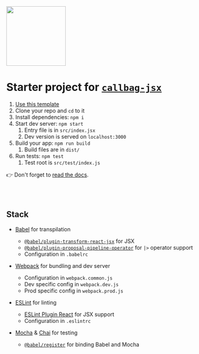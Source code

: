 <img width="156px" src="https://raw.githubusercontent.com/loreanvictor/callbag-jsx/2dce75006b1046ae28edfb8f4ba4af164b167f56/docs/assets/callbag-jsx.svg"/>

# Starter project for [`callbag-jsx`](https://github.com/loreanvictor/callbag-jsx)

1. [Use this template](https://github.com/loreanvictor/callbag-jsx-starter-js/generate)
1. Clone your repo and `cd` to it
1. Install dependencies: `npm i`
1. Start dev server: `npm start`
    1. Entry file is in `src/index.jsx`
    1. Dev version is served on `localhost:3000`
1. Build your app: `npm run build`
    1. Build files are in `dist/`
1. Run tests: `npm test`
    1. Test root is `src/test/index.js`

👉 Don't forget to [read the docs](https://loreanvictor.github.io/callbag-jsx/).

<br><br>

## Stack

- [Babel](https://babeljs.io/) for transpilation
  - [`@babel/plugin-transform-react-jsx`](https://babeljs.io/docs/en/babel-plugin-transform-react-jsx) for JSX
  - [`@babel/plugin-proposal-pipeline-operator`](https://babeljs.io/docs/en/babel-plugin-proposal-pipeline-operator) for `|>` operator support
  - Configuration in `.babelrc`

- [Webpack](https://webpack.js.org) for bundling and dev server
  - Configuration in `webpack.common.js`
  - Dev specific config in `webpack.dev.js`
  - Prod specific config in `webpack.prod.js`

- [ESLint](https://eslint.org) for linting
  - [ESLint Plugin React](https://github.com/yannickcr/eslint-plugin-react) for JSX support
  - Configuration in `.eslintrc`

- [Mocha](https://mochajs.org/#configuring-mocha-nodejs) & [Chai](https://www.chaijs.com) for testing
  - [`@babel/register`](https://babeljs.io/docs/en/babel-register) for binding Babel and Mocha